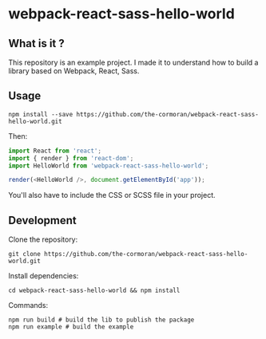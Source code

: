 # webpack-react-sass-hello-world

## What is it ?
This repository is an example project. I made it to understand how to build a library based on Webpack, React, Sass.

## Usage
```
npm install --save https://github.com/the-cormoran/webpack-react-sass-hello-world.git
```
Then:
```javascript
import React from 'react';
import { render } from 'react-dom';
import HelloWorld from 'webpack-react-sass-hello-world';

render(<HelloWorld />, document.getElementById('app'));

```
You'll also have to include the CSS or SCSS file in your project.

## Development
Clone the repository:
```
git clone https://github.com/the-cormoran/webpack-react-sass-hello-world.git
```
Install dependencies:
```
cd webpack-react-sass-hello-world && npm install
```
Commands:
```shell
npm run build # build the lib to publish the package
npm run example # build the example
```
